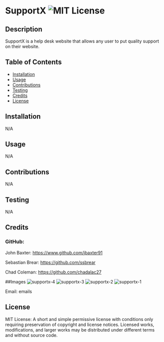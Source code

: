 # SupportX ![MIT License](https://img.shields.io/badge/License-MIT-Green)

## Description

SupportX is a help desk website that allows any user to put quality support on their website.

## Table of Contents

* [Installation](#installation)
* [Usage](#usage)
* [Contributions](#contributions)
* [Testing](#testing)
* [Credits](#credits)
* [License](#license)

## Installation
N/A

## Usage
N/A

## Contributions
N/A

## Testing
N/A

## Credits
### GitHub: 

John Baxter: https://www.github.com/jbaxter91

Sebastian Brear: https://github.com/ssbrear

Chad Coleman: https://github.com/chadalac27

##Images
![supportx-4](https://user-images.githubusercontent.com/67088604/102697532-46731800-41eb-11eb-9d5f-3b5d0abe7387.png)
![supportx-3](https://user-images.githubusercontent.com/67088604/102697533-470bae80-41eb-11eb-9985-db4740f2b7c6.png)
![supportx-2](https://user-images.githubusercontent.com/67088604/102697534-470bae80-41eb-11eb-848c-38e0198fe57b.png)
![supportx-1](https://user-images.githubusercontent.com/67088604/102697535-470bae80-41eb-11eb-942d-405061a751ee.png)


Email: emails
## License
MIT License: A short and simple permissive license with conditions only requiring preservation of copyright and license notices. Licensed works, modifications, and larger works may be distributed under different terms and without source code.
